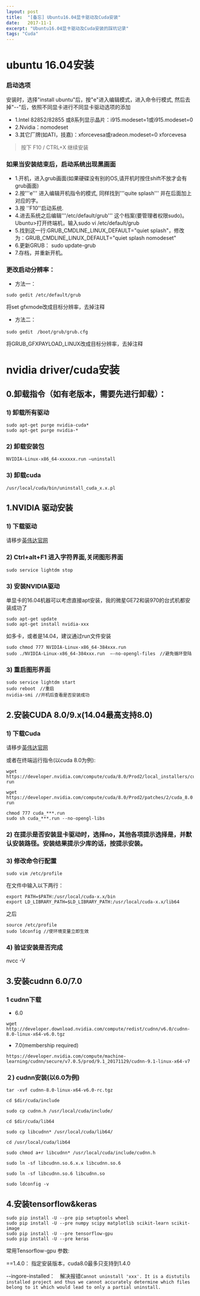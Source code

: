 ```yaml
---
layout: post
title:  "[备忘] Ubuntu16.04显卡驱动及Cuda安装"
date:   2017-11-1
excerpt: "Ubuntu16.04显卡驱动及Cuda安装的踩坑记录"
tags: "Cuda"
---
```


# ubuntu 16.04安装

### 启动选项

安装时，选择"install ubuntu"后，按"e"进入编辑模式，进入命令行模式, 然后去掉"--"后，依照不同显卡进行不同显卡驱动选项的添加

- 1.Intel 82852/82855 或8系列显示晶片：i915.modeset=1或i915.modeset=0
- 2.Nvidia：nomodeset
- 3.其它厂牌(如ATI，技嘉)：xforcevesa或radeon.modeset=0 xforcevesa

> 按下 F10 / CTRL+X 继续安装

### 如果当安装结束后，启动系统出现黑画面

- 1.开机，进入grub画面(如果硬碟没有别的OS,请开机时按住shift不放才会有grub画面)
- 2.按'''e''' 进入编辑开机指令的模式, 同样找到'''quite splash''' 并在后面加上对应的字。
- 3.按 ''F10''启动系统.
- 4.进去系统之后编辑'''/etc/default/grub''' 这个档案(要管理者权限sudo)。Ubuntu>打开终端机，输入sudo vi /etc/default/grub
- 5.找到这一行:GRUB_CMDLINE_LINUX_DEFAULT="quiet splash"，修改为：GRUB_CMDLINE_LINUX_DEFAULT="quiet splash nomodeset"
- 6.更新GRUB： sudo update-grub
- 7.存档，并重新开机。

### 更改启动分辨率：

- 方法一：
```
sudo gedit /etc/default/grub
```
将set gfxmode改成目标分辨率，去掉注释

- 方法二：
```
sudo gedit　/boot/grub/grub.cfg
```
将GRUB_GFXPAYLOAD_LINUX改成目标分辨率，去掉注释

# nvidia driver/cuda安装

## 0.卸载指令（如有老版本，需要先进行卸载）：

### 1) 卸载所有驱动

```
sudo apt-get purge nvidia-cuda*
sudo apt-get purge nvidia-*
```

### 2) 卸载安装包

```
NVIDIA-Linux-x86_64-xxxxxx.run —uninstall
```

### 3) 卸载cuda

```
/usr/local/cuda/bin/uninstall_cuda_x.x.pl
```

## 1.NVIDIA 驱动安装

### 1) 下载驱动

请移步[英伟达官网](https://www.nvidia.com/Download/index.aspx)

### 2) Ctrl+alt+F1 进入字符界面,关闭图形界面
```
sudo service lightdm stop
```

### 3) 安装NVIDIA驱动

单显卡的16.04机器可以考虑直接apt安装，我的微星GE72和装970的台式机都安装成功了

```
sudo apt-get update
sudo apt-get install nvidia-xxx
```

如多卡，或者是14.04，建议通过run文件安装

```
sudo chmod 777 NVIDIA-Linux-x86_64-384xxx.run
sudo ./NVIDIA-Linux-x86_64-384xxx.run  –-no-opengl-files　//避免循环登陆
```

### 3) 重启图形界面
```
sudo service lightdm start
sudo reboot　//重启 
nvidia-smi //开机后查看是否安装成功
```

## 2.安装CUDA 8.0/9.x(14.04最高支持8.0)

### 1) 下载Cuda

请移步[英伟达官网](https://www.nvidia.com/Download/index.aspx)

或者在终端运行指令(以cuda 8.0为例):

```
wget https://developer.nvidia.com/compute/cuda/8.0/Prod2/local_installers/cuda_8.0.61_375.26_linux-run

wget https://developer.nvidia.com/compute/cuda/8.0/Prod2/patches/2/cuda_8.0.61.2_linux-run

chmod 777 cuda_***.run
sudo sh cuda_***.run --no-opengl-libs
```

### 2) 在提示是否安装显卡驱动时，选择no，其他各项提示选择是，并默认安装路径。安装结果提示少库的话，按提示安装。

### 3) 修改命令行配置

```sudo vim /etc/profile```

在文件中输入以下两行：

```
export PATH=$PATH:/usr/local/cuda-x.x/bin
export LD_LIBRARY_PATH=$LD_LIBRARY_PATH:/usr/local/cuda-x.x/lib64
```

之后

```
source /etc/profile
sudo ldconfig //使环境变量立即生效
```

### 4) 验证安装是否完成

nvcc -V

## 3.安装cudnn 6.0/7.0

### 1 cudnn下载 

- 6.0
```
wget http://developer.download.nvidia.com/compute/redist/cudnn/v6.0/cudnn-8.0-linux-x64-v6.0.tgz
```
- 7.0(membership required)
```
https://developer.nvidia.com/compute/machine-learning/cudnn/secure/v7.0.5/prod/9.1_20171129/cudnn-9.1-linux-x64-v7
```

### ２) cudnn安装(以6.0为例)

```
tar -xvf cudnn-8.0-linux-x64-v6.0-rc.tgz

cd $dir/cuda/include 

sudo cp cudnn.h /usr/local/cuda/include/

cd $dir/cuda/lib64

sudo cp libcudnn* /usr/local/cuda/lib64/

cd /usr/local/cuda/lib64

sudo chmod a+r libcudnn* /usr/local/cuda/include/cudnn.h

sudo ln -sf libcudnn.so.6.x.x libcudnn.so.6

sudo ln -sf libcudnn.so.6 libcudnn.so

sudo ldconfig -v
```

## 4.安装tensorflow&keras

```
sudo pip install -U --pre pip setuptools wheel
sudo pip install -U --pre numpy scipy matplotlib scikit-learn scikit-image
sudo pip install -U --pre tensorflow-gpu 
sudo pip install -U --pre keras
```

常用Tensorflow-gpu 参数:

==1.4.0： 指定安装版本，cuda8.0最多只支持到1.4.0

--ingore-installed：　解决报错``Cannot uninstall 'xxx'. It is a distutils installed project and thus we cannot accurately determine which files belong to it which would lead to only a partial uninstall.``